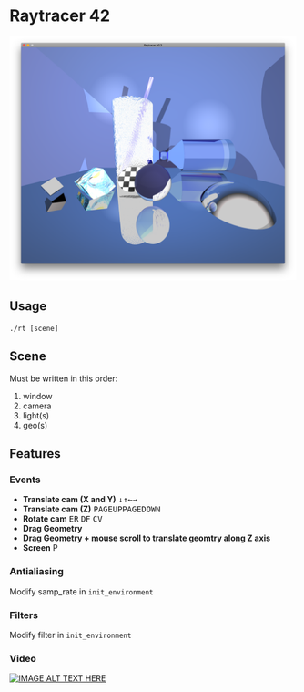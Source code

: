 
# Raytracer 42

![GitHub Logo](/saves/save42.png)

## Usage

`./rt [scene]`

## Scene

Must be written in this order:
1. window
2. camera
3. light(s)
4. geo(s)

## Features

### Events
* **Translate cam (X and Y)** <kbd>&darr;</kbd><kbd>&uarr;</kbd><kbd>&larr;</kbd><kbd>&rarr;</kbd><br>
* **Translate cam (Z)** <kbd>PAGEUP</kbd><kbd>PAGEDOWN</kbd><br>
* **Rotate cam** <kbd>E</kbd><kbd>R</kbd> <kbd>D</kbd><kbd>F</kbd> <kbd>C</kbd><kbd>V</kbd><br>
* **Drag Geometry**<br>
* **Drag Geometry + mouse scroll to translate geomtry along Z axis**<br>
* **Screen** <kdb>P</kdb>

### Antialiasing
Modify samp_rate in `init_environment`

### Filters
Modify filter in `init_environment`

### Video

[![IMAGE ALT TEXT HERE](https://img.youtube.com/vi/D8JOWuJX8c4/0.jpg)](https://www.youtube.com/watch?v=D8JOWuJX8c4)

